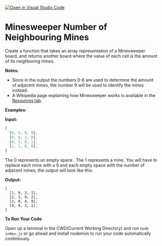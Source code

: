 [![Open in Visual Studio Code](https://classroom.github.com/assets/open-in-vscode-718a45dd9cf7e7f842a935f5ebbe5719a5e09af4491e668f4dbf3b35d5cca122.svg)](https://classroom.github.com/online_ide?assignment_repo_id=12356424&assignment_repo_type=AssignmentRepo)
# Minesweeper Number of Neighbouring Mines

Create a function that takes an array representation of a Minesweeper board, and returns another board where the value of each cell is the amount of its neighboring mines.

**Notes:**
- Since in the output the numbers 0-8 are used to determine the amount of adjacent mines, the number 9 will be used to identify the mines instead.
- A Wikipedia page explaining how Minesweeper works is available in the [Resources tab](https://en.wikipedia.org/wiki/Minesweeper_(video_game)).

**Examples:**

**Input:**
```javascript
[
  [0, 1, 0, 0],
  [0, 0, 1, 0],
  [0, 1, 0, 1],
  [1, 1, 0, 0],
]
```
The 0 represents an empty space . The 1 represents a mine. You will have to replace each mine with a 9 and each empty space with the number of adjacent mines, the output will look like this:

**Output:**

```
[
  [1, 9, 2, 1],
  [2, 3, 9, 2],
  [3, 9, 4, 9],
  [9, 9, 3, 1],
]
```

**To Run Your Code**

Open up a terminal in the CWD(Current Working Directory) and run `node index.js` or go ahead and install nodemon to run your code automatically continiously.
